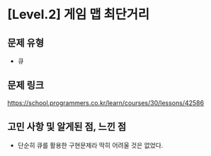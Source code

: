 # [Level.2] 게임 맵 최단거리

## 문제 유형
- 큐

## 문제 링크
https://school.programmers.co.kr/learn/courses/30/lessons/42586

## 고민 사항 및 알게된 점, 느낀 점
- 단순히 큐를 활용한 구현문제라 딱히 어려울 것은 없었다.
